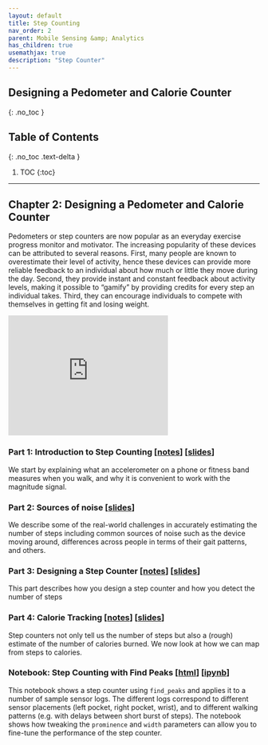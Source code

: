 ```yaml
---
layout: default
title: Step Counting
nav_order: 2
parent: Mobile Sensing &amp; Analytics
has_children: true
usemathjax: true
description: "Step Counter"
---
```

## Designing a Pedometer and Calorie Counter
{: .no_toc }

## Table of Contents
{: .no_toc .text-delta }

1. TOC
{:toc}
---

## Chapter 2: Designing a Pedometer and Calorie Counter

Pedometers or step counters are now popular as an everyday exercise progress monitor and motivator. The increasing popularity of these devices can be attributed to several reasons. First, many people are known to overestimate their level of activity, hence these devices can provide more reliable feedback to an individual about how much or little they move during the day. Second, they provide instant and constant feedback about activity levels, making it possible to “gamify” by providing credits for every step an individual takes. Third, they can encourage individuals to compete with themselves in getting fit and losing weight. 

<iframe width="320" height="240" src="https://www.youtube.com/embed/m4Jn6_aUj9s" title="YouTube video player" frameborder="0" allow="accelerometer; autoplay; clipboard-write; encrypted-media; gyroscope; picture-in-picture" allowfullscreen></iframe>

### Part 1: Introduction to Step Counting [[notes](ch2-intro.html)] [[slides](https://drive.google.com/file/d/1joGfgzsmzz55cQmhGwQvQImarvfrmdbF/view?usp=drive_link)]
We start by explaining what an accelerometer on a phone or fitness band measures when you walk, and why it is convenient to work with the magnitude signal.

<!---
<iframe width="320" height="240" src="https://www.youtube.com/embed/t40WyxXuwKk" title="YouTube video player" frameborder="0" allow="accelerometer; autoplay; clipboard-write; encrypted-media; gyroscope; picture-in-picture" allowfullscreen></iframe>
--->

### Part 2: Sources of noise [[slides](https://drive.google.com/file/d/1joGfgzsmzz55cQmhGwQvQImarvfrmdbF/view?usp=drive_link)]
We describe some of the real-world challenges in accurately estimating the number of steps including common sources of noise such as the device moving around, differences across people in terms of their gait patterns, and others.

<!---
<iframe width="320" height="240" src="https://www.youtube.com/embed/UExjHCCgd1g" title="YouTube video player" frameborder="0" allow="accelerometer; autoplay; clipboard-write; encrypted-media; gyroscope; picture-in-picture" allowfullscreen></iframe>
--->

### Part 3: Designing a Step Counter [[notes](ch2-stepcounter.html)] [[slides](https://drive.google.com/file/d/1joGfgzsmzz55cQmhGwQvQImarvfrmdbF/view?usp=drive_link)]
This part describes how you design a step counter and how you detect the number of steps 

<!---
<iframe width="320" height="240" src="https://www.youtube.com/embed/PYQMBEYPgoo" title="YouTube video player" frameborder="0" allow="accelerometer; autoplay; clipboard-write; encrypted-media; gyroscope; picture-in-picture" allowfullscreen></iframe>
--->

### Part 4: Calorie Tracking [[notes](ch2-calories.html)] [[slides](https://drive.google.com/file/d/1joGfgzsmzz55cQmhGwQvQImarvfrmdbF/view?usp=drive_link)]
Step counters not only tell us the number of steps but also a (rough) estimate of the number of calories burned. We now look at how we can map from steps to calories.

<!---
<iframe width="320" height="240" src="https://www.youtube.com/embed/Y7vNEf2ksB8" title="YouTube video player" frameborder="0" allow="accelerometer; autoplay; clipboard-write; encrypted-media; gyroscope; picture-in-picture" allowfullscreen></iframe>
--->

### Notebook: Step Counting with Find Peaks [[html](notebooks/Chapter2-StepCounting.html)] [[ipynb](notebooks/Chapter2-StepCounting.zip)]
This notebook shows a step counter using `find_peaks` and applies it to a number of sample sensor logs. The different logs correspond to different sensor placements (left pocket, right pocket, wrist), and to different walking patterns (e.g. with delays between short burst of steps). The notebook shows how tweaking the `prominence` and `width` parameters can allow you to fine-tune the performance of the step counter.

<!---

### Part 3: Distinguishing horizontal vs vertical movements [[slides](https://drive.google.com/file/d/1joGfgzsmzz55cQmhGwQvQImarvfrmdbF/view?usp=drive_link)]
We look at a more complex problem where we have to distinguish between horizontal braking and acceleration while driving in a vehicle versus vertical changes in acceleration due to walking. This can let us distinguish between acceleration due to steps versus due to moving in a vehicle

<iframe width="320" height="240" src="https://www.youtube.com/embed/eV0htD4r4ZI" title="YouTube video player" frameborder="0" allow="accelerometer; autoplay; clipboard-write; encrypted-media; gyroscope; picture-in-picture" allowfullscreen></iframe>

### Notebook 1: Design a step counter (Assignment)

--->